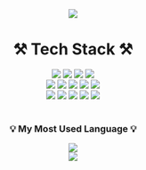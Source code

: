 <div align="center">
  <a href="https://github.com/plebea">
    <img src="https://capsule-render.vercel.app/api?type=waving&color=white&height=230&section=header&text=💻%20SeongBin&fontColor=FFFFFF">
  </a>

  <div>
    <h1>⚒️ Tech Stack ⚒️</h1>
    <img src="https://img.shields.io/badge/C-A8B9CC?style=flat-square&logo=C&logoColor=white"/>
    <img src="https://img.shields.io/badge/Python-3776AB?style=flat-square&logo=Python&logoColor=white"/>
    <img src="https://img.shields.io/badge/C++-00599C?style=flat-square&logo=C++&logoColor=white"/>
    <img src="https://img.shields.io/badge/JavaScript-F7DF1E?style=flat-square&logo=JavaScript&logoColor=white"/>
    <br/>
    <img src="https://img.shields.io/badge/Vue.js-4FC08D?style=flat-square&logo=Vue.js&logoColor=white"/>
    <img src="https://img.shields.io/badge/Nuxt.js-00DC82?style=flat-square&logo=Nuxt.js&logoColor=white"/>
    <img src="https://img.shields.io/badge/Express-000000?style=flat-square&logo=Express&logoColor=white"/>
    <img src="https://img.shields.io/badge/Flask-000000?style=flat-square&logo=Flask&logoColor=white"/>
    <img src="https://img.shields.io/badge/Sass-CC6699?style=flat-square&logo=Sass&logoColor=white"/>
    <br/>
    <img src="https://img.shields.io/badge/Docker-2496ED?style=flat-square&logo=Docker&logoColor=white"/>
    <img src="https://img.shields.io/badge/MySql-4479A1?style=flat-square&logo=MySql&logoColor=white"/>
    <img src="https://img.shields.io/badge/NGINX-009639?style=flat-square&logo=NGINX&logoColor=white"/>
    <img src="https://img.shields.io/badge/Ubuntu-E95420?style=flat-square&logo=Ubuntu&logoColor=white"/>
    <img src="https://img.shields.io/badge/KaliLinux-557C94?style=flat-square&logo=KaliLinux&logoColor=white"/>
  </div>
  <br/>
  <div align="center">
    <div>
      <h3>💡 My Most Used Language 💡</h3>
      <a href="https://github.com/plebea">
      <img src="https://github-readme-stats.vercel.app/api/top-langs/?username=plebea&layout=compact&show_icons=true&hide_title=true&theme=nord" />
      </a>
    </div>
    <div>
      <a href="https://github.com/plebea">
      <img src="https://github-readme-stats.vercel.app/api?username=plebea&show_icons=true">
      </a>
    </div>
  </div>
</div>
